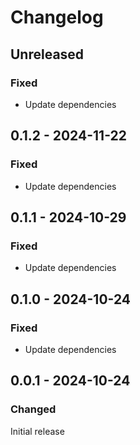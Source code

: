 # Changelog

## Unreleased

### Fixed

- Update dependencies

## 0.1.2 - 2024-11-22

### Fixed

- Update dependencies

## 0.1.1 - 2024-10-29

### Fixed

- Update dependencies

## 0.1.0 - 2024-10-24

### Fixed

- Update dependencies

## 0.0.1 - 2024-10-24

### Changed

Initial release
